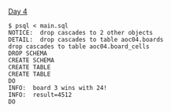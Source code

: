 [Day 4](https://adventofcode.com/2021/day/4)

```
$ psql < main.sql
NOTICE:  drop cascades to 2 other objects
DETAIL:  drop cascades to table aoc04.boards
drop cascades to table aoc04.board_cells
DROP SCHEMA
CREATE SCHEMA
CREATE TABLE
CREATE TABLE
DO
INFO:  board 3 wins with 24!
INFO:  result=4512
DO
```
